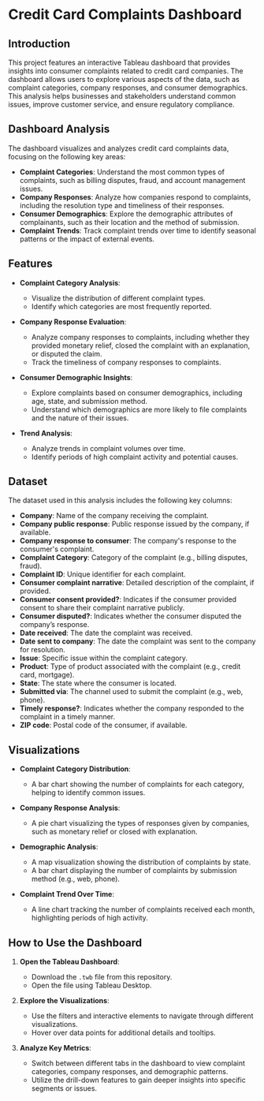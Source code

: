 # Credit Card Complaints Dashboard

## Introduction

This project features an interactive Tableau dashboard that provides insights into consumer complaints related to credit card companies. The dashboard allows users to explore various aspects of the data, such as complaint categories, company responses, and consumer demographics. This analysis helps businesses and stakeholders understand common issues, improve customer service, and ensure regulatory compliance.

## Dashboard Analysis

The dashboard visualizes and analyzes credit card complaints data, focusing on the following key areas:

- **Complaint Categories**: Understand the most common types of complaints, such as billing disputes, fraud, and account management issues.
- **Company Responses**: Analyze how companies respond to complaints, including the resolution type and timeliness of their responses.
- **Consumer Demographics**: Explore the demographic attributes of complainants, such as their location and the method of submission.
- **Complaint Trends**: Track complaint trends over time to identify seasonal patterns or the impact of external events.

## Features

- **Complaint Category Analysis**:
  - Visualize the distribution of different complaint types.
  - Identify which categories are most frequently reported.

- **Company Response Evaluation**:
  - Analyze company responses to complaints, including whether they provided monetary relief, closed the complaint with an explanation, or disputed the claim.
  - Track the timeliness of company responses to complaints.

- **Consumer Demographic Insights**:
  - Explore complaints based on consumer demographics, including age, state, and submission method.
  - Understand which demographics are more likely to file complaints and the nature of their issues.

- **Trend Analysis**:
  - Analyze trends in complaint volumes over time.
  - Identify periods of high complaint activity and potential causes.

## Dataset

The dataset used in this analysis includes the following key columns:

- **Company**: Name of the company receiving the complaint.
- **Company public response**: Public response issued by the company, if available.
- **Company response to consumer**: The company's response to the consumer's complaint.
- **Complaint Category**: Category of the complaint (e.g., billing disputes, fraud).
- **Complaint ID**: Unique identifier for each complaint.
- **Consumer complaint narrative**: Detailed description of the complaint, if provided.
- **Consumer consent provided?**: Indicates if the consumer provided consent to share their complaint narrative publicly.
- **Consumer disputed?**: Indicates whether the consumer disputed the company’s response.
- **Date received**: The date the complaint was received.
- **Date sent to company**: The date the complaint was sent to the company for resolution.
- **Issue**: Specific issue within the complaint category.
- **Product**: Type of product associated with the complaint (e.g., credit card, mortgage).
- **State**: The state where the consumer is located.
- **Submitted via**: The channel used to submit the complaint (e.g., web, phone).
- **Timely response?**: Indicates whether the company responded to the complaint in a timely manner.
- **ZIP code**: Postal code of the consumer, if available.

## Visualizations

- **Complaint Category Distribution**:
  - A bar chart showing the number of complaints for each category, helping to identify common issues.

- **Company Response Analysis**:
  - A pie chart visualizing the types of responses given by companies, such as monetary relief or closed with explanation.

- **Demographic Analysis**:
  - A map visualization showing the distribution of complaints by state.
  - A bar chart displaying the number of complaints by submission method (e.g., web, phone).

- **Complaint Trend Over Time**:
  - A line chart tracking the number of complaints received each month, highlighting periods of high activity.

## How to Use the Dashboard

1. **Open the Tableau Dashboard**:
   - Download the `.twb` file from this repository.
   - Open the file using Tableau Desktop.

2. **Explore the Visualizations**:
   - Use the filters and interactive elements to navigate through different visualizations.
   - Hover over data points for additional details and tooltips.

3. **Analyze Key Metrics**:
   - Switch between different tabs in the dashboard to view complaint categories, company responses, and demographic patterns.
   - Utilize the drill-down features to gain deeper insights into specific segments or issues.



